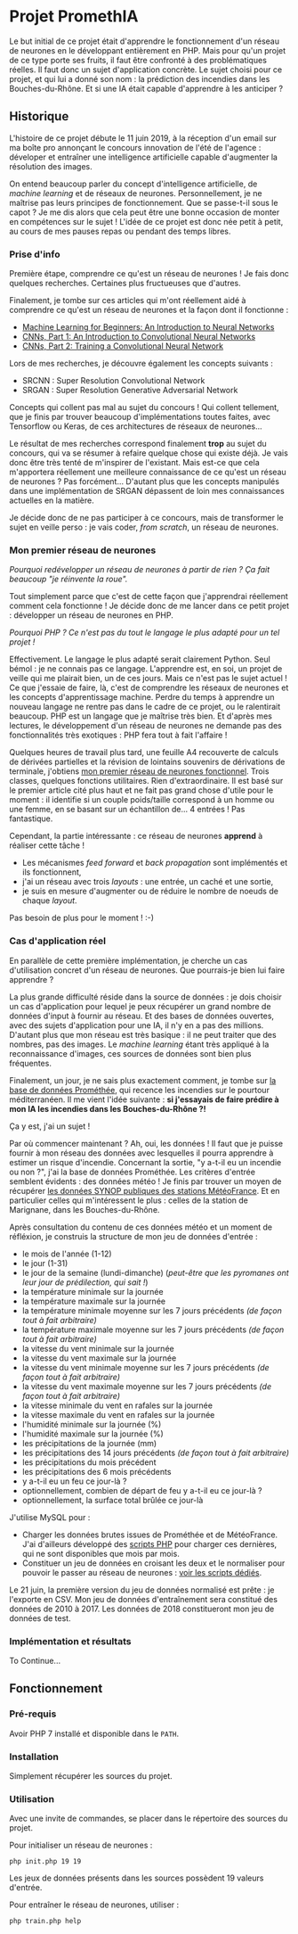 # Projet PromethIA

Le but initial de ce projet était d'apprendre le fonctionnement d'un réseau de neurones en le développant entièrement en PHP.
Mais pour qu'un projet de ce type porte ses fruits, il faut être confronté à des problématiques réelles. Il faut donc un sujet d'application concrète.
Le sujet choisi pour ce projet, et qui lui a donné son nom : la prédiction des incendies dans les Bouches-du-Rhône.
Et si une IA était capable d'apprendre à les anticiper ?


## Historique

L'histoire de ce projet débute le 11 juin 2019, à la réception d'un email sur ma boîte pro annonçant le concours innovation de l'été de l'agence : déveloper et entraîner une intelligence artificielle capable d'augmenter la résolution des images.

On entend beaucoup parler du concept d'intelligence artificielle, de _machine learning_ et de réseaux de neurones.
Personnellement, je ne maîtrise pas leurs principes de fonctionnement. Que se passe-t-il sous le capot ?
Je me dis alors que cela peut être une bonne occasion de monter en compétences sur le sujet ! L'idée de ce projet est donc née petit à petit, au cours de mes pauses repas ou pendant des temps libres.


### Prise d'info

Première étape, comprendre ce qu'est un réseau de neurones !
Je fais donc quelques recherches. Certaines plus fructueuses que d'autres.

Finalement, je tombe sur ces articles qui m'ont réellement aidé à comprendre ce qu'est un réseau de neurones et la façon dont il fonctionne :

- [Machine Learning for Beginners: An Introduction to Neural Networks](https://victorzhou.com/blog/intro-to-neural-networks/)
- [CNNs, Part 1: An Introduction to Convolutional Neural Networks](https://victorzhou.com/blog/intro-to-cnns-part-1/)
- [CNNs, Part 2: Training a Convolutional Neural Network](https://victorzhou.com/blog/intro-to-cnns-part-2/)

Lors de mes recherches, je découvre également les concepts suivants :

- SRCNN : Super Resolution Convolutional Network
- SRGAN : Super Resolution Generative Adversarial Network

Concepts qui collent pas mal au sujet du concours ! Qui collent tellement, que je finis par trouver beaucoup d'implémentations toutes faites, avec Tensorflow ou Keras, de ces architectures de réseaux de neurones...

Le résultat de mes recherches correspond finalement **trop** au sujet du concours, qui va se résumer à refaire quelque chose qui existe déjà. Je vais donc être très tenté de m'inspirer de l'existant. Mais est-ce que cela m'apportera réellement une meilleure connaissance de ce qu'est un réseau de neurones ? Pas forcément... D'autant plus que les concepts manipulés dans une implémentation de SRGAN dépassent de loin mes connaissances actuelles en la matière.

Je décide donc de ne pas participer à ce concours, mais de transformer le sujet en veille perso : je vais coder, _from scratch_, un réseau de neurones.


### Mon premier réseau de neurones

_Pourquoi redévelopper un réseau de neurones à partir de rien ? Ça fait beaucoup "je réinvente la roue"._

Tout simplement parce que c'est de cette façon que j'apprendrai réellement comment cela fonctionne !
Je décide donc de me lancer dans ce petit projet : développer un réseau de neurones en PHP.

_Pourquoi PHP ? Ce n'est pas du tout le langage le plus adapté pour un tel projet !_

Effectivement. Le langage le plus adapté serait clairement Python. Seul bémol : je ne connais pas ce langage. L'apprendre est, en soi, un projet de veille qui me plairait bien, un de ces jours. Mais ce n'est pas le sujet actuel ! Ce que j'essaie de faire, là, c'est de comprendre les réseaux de neurones et les concepts d'apprentissage machine. Perdre du temps à apprendre un nouveau langage ne rentre pas dans le cadre de ce projet, ou le ralentirait beaucoup. PHP est un langage que je maîtrise très bien. Et d'après mes lectures, le développement d'un réseau de neurones ne demande pas des fonctionnalités très exotiques : PHP fera tout à fait l'affaire !

Quelques heures de travail plus tard, une feuille A4 recouverte de calculs de dérivées partielles et la révision de lointains souvenirs de dérivations de terminale, j'obtiens [mon premier réseau de neurones fonctionnel](https://github.com/splanard/my-first-neural-network). Trois classes, quelques fonctions utilitaires. Rien d'extraordinaire. Il est basé sur le premier article cité plus haut et ne fait pas grand chose d'utile pour le moment : il identifie si un couple poids/taille correspond à un homme ou une femme, en se basant sur un échantillon de... 4 entrées ! Pas fantastique. 

Cependant, la partie intéressante : ce réseau de neurones **apprend** à réaliser cette tâche ! 

- Les mécanismes _feed forward_ et _back propagation_ sont implémentés et ils fonctionnent, 
- j'ai un réseau avec trois _layouts_ : une entrée, un caché et une sortie,
- je suis en mesure d'augmenter ou de réduire le nombre de noeuds de chaque _layout_.

Pas besoin de plus pour le moment ! :-)


### Cas d'application réel

En parallèle de cette première implémentation, je cherche un cas d'utilisation concret d'un réseau de neurones. Que pourrais-je bien lui faire apprendre ?

La plus grande difficulté réside dans la source de données : je dois choisir un cas d'application pour lequel je peux récupérer un grand nombre de données d'input à fournir au réseau. Et des bases de données ouvertes, avec des sujets d'application pour une IA, il n'y en a pas des millions. D'autant plus que mon réseau est très basique : il ne peut traiter que des nombres, pas des images. Le _machine learning_ étant très appliqué à la reconnaissance d'images, ces sources de données sont bien plus fréquentes.

Finalement, un jour, je ne sais plus exactement comment, je tombe sur [la base de données Prométhée](http://www.promethee.com/incendies), qui recence les incendies sur le pourtour méditerranéen. Il me vient l'idée suivante : **si j'essayais de faire prédire à mon IA les incendies dans les Bouches-du-Rhône ?!**

Ça y est, j'ai un sujet !

Par où commencer maintenant ? Ah, oui, les données ! Il faut que je puisse fournir à mon réseau des données avec lesquelles il pourra apprendre à estimer un risque d'incendie. Concernant la sortie, "y a-t-il eu un incendie ou non ?", j'ai la base de données Prométhée. Les critères d'entrée semblent évidents : des données météo ! Je finis par trouver un moyen de récupérer [les données SYNOP publiques des stations MétéoFrance](https://donneespubliques.meteofrance.fr/?fond=produit&id_produit=90&id_rubrique=32). Et en particulier celles qui m'intéressent le plus : celles de la station de Marignane, dans les Bouches-du-Rhône.

Après consultation du contenu de ces données météo et un moment de réfléxion, je construis la structure de mon jeu de données d'entrée :

- le mois de l'année (1-12)
- le jour (1-31)
- le jour de la semaine (lundi-dimanche) (_peut-être que les pyromanes ont leur jour de prédilection, qui sait !_)
- la température minimale sur la journée
- la température maximale sur la journée
- la température minimale moyenne sur les 7 jours précédents _(de façon tout à fait arbitraire)_
- la température maximale moyenne sur les 7 jours précédents _(de façon tout à fait arbitraire)_
- la vitesse du vent minimale sur la journée
- la vitesse du vent maximale sur la journée
- la vitesse du vent minimale moyenne sur les 7 jours précédents _(de façon tout à fait arbitraire)_
- la vitesse du vent maximale moyenne sur les 7 jours précédents _(de façon tout à fait arbitraire)_
- la vitesse minimale du vent en rafales sur la journée  
- la vitesse maximale du vent en rafales sur la journée
- l'humidité minimale sur la journée (%)
- l'humidité maximale sur la journée (%)
- les précipitations de la journée (mm)
- les précipitations des 14 jours précédents _(de façon tout à fait arbitraire)_
- les précipitations du mois précédent
- les précipitations des 6 mois précédents
- y a-t-il eu un feu ce jour-là ?
- optionnellement, combien de départ de feu y a-t-il eu ce jour-là ?
- optionnellement, la surface total brûlée ce jour-là

J'utilise MySQL pour :

- Charger les données brutes issues de Prométhée et de MétéoFrance. J'ai d'ailleurs développé des [scripts PHP](./resources/raw_data/meteo) pour charger ces dernières, qui ne sont disponibles que mois par mois.
- Constituer un jeu de données en croisant les deux et le normaliser pour pouvoir le passer au réseau de neurones : [voir les scripts dédiés](./resources/sql).

Le 21 juin, la première version du jeu de données normalisé est prête : je l'exporte en CSV. Mon jeu de données d'entraînement sera constitué des données de 2010 à 2017. Les données de 2018 constitueront mon jeu de données de test. 


### Implémentation et résultats

To Continue...


## Fonctionnement

### Pré-requis

Avoir PHP 7 installé et disponible dans le `PATH`.

### Installation

Simplement récupérer les sources du projet.

### Utilisation

Avec une invite de commandes, se placer dans le répertoire des sources du projet.

Pour initialiser un réseau de neurones :

    php init.php 19 19

Les jeux de données présents dans les sources possèdent 19 valeurs d'entrée.

Pour entraîner le réseau de neurones, utiliser :

    php train.php help
